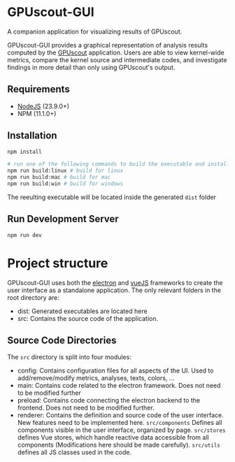 # GPUscout-GUI

A companion application for visualizing results of GPUscout.

GPUscout-GUI provides a graphical representation of analysis results computed by the [GPUscout](https://github.com/caps-tum/GPUscout) application. Users are able to view kernel-wide metrics, compare the kernel source and intermediate codes, and investigate findings in more detail than only using GPUscout's output.

## Requirements
- [NodeJS](https://nodejs.org/en) (23.9.0+)
- NPM (11.1.0+)

## Installation
```bash
npm install

# run one of the following commands to build the executable and installer. Building can only be done for the os currently in use.
npm run build:linux # build for linux
npm run build:mac # build for mac
npm run build:win # build for windows
```
The reeulting executable will be located inside the generated `dist` folder

## Run Development Server
```bash
npm run dev
```

# Project structure

GPUscout-GUI uses both the [electron](https://www.electronjs.org/) and [vueJS](https://vuejs.org/) frameworks to create the user interface as a standalone application.
The only relevant folders in the root directory are:
- dist: Generated executables are located here
- src: Contains the source code of the application.

## Source Code Directories

The `src` directory is split into four modules:
- config: Contains configuration files for all aspects of the UI. Used to add/remove/modify metrics, analyses, texts, colors, ...
- main: Contains code related to the electron framework. Does not need to be modified further
- preload: Contains code connecting the electron backend to the frontend. Does not need to be modified further.
- renderer: Contains the definition and source code of the user interface. New features need to be implemented here. `src/components` Defines all components visible in the user interface, organized by page. `src/stores` defines Vue stores, which handle reactive data accessible from all components (Modifications here should be made carefully). `src/utils` defines all JS classes used in the code.
